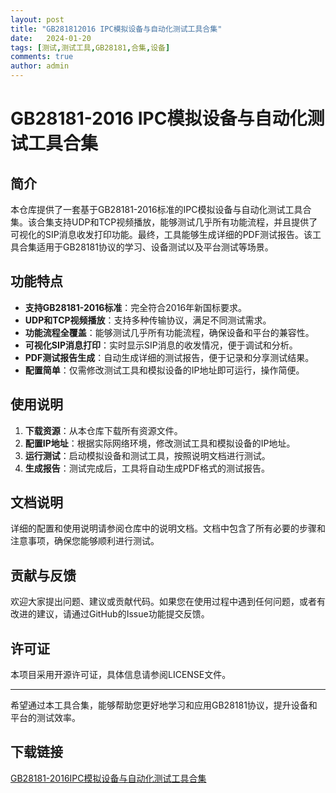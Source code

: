 ```yaml
---
layout: post
title: "GB281812016 IPC模拟设备与自动化测试工具合集"
date:   2024-01-20
tags: [测试,测试工具,GB28181,合集,设备]
comments: true
author: admin
---
```

# GB28181-2016 IPC模拟设备与自动化测试工具合集

## 简介
本仓库提供了一套基于GB28181-2016标准的IPC模拟设备与自动化测试工具合集。该合集支持UDP和TCP视频播放，能够测试几乎所有功能流程，并且提供了可视化的SIP消息收发打印功能。最终，工具能够生成详细的PDF测试报告。该工具合集适用于GB28181协议的学习、设备测试以及平台测试等场景。

## 功能特点
- **支持GB28181-2016标准**：完全符合2016年新国标要求。
- **UDP和TCP视频播放**：支持多种传输协议，满足不同测试需求。
- **功能流程全覆盖**：能够测试几乎所有功能流程，确保设备和平台的兼容性。
- **可视化SIP消息打印**：实时显示SIP消息的收发情况，便于调试和分析。
- **PDF测试报告生成**：自动生成详细的测试报告，便于记录和分享测试结果。
- **配置简单**：仅需修改测试工具和模拟设备的IP地址即可运行，操作简便。

## 使用说明
1. **下载资源**：从本仓库下载所有资源文件。
2. **配置IP地址**：根据实际网络环境，修改测试工具和模拟设备的IP地址。
3. **运行测试**：启动模拟设备和测试工具，按照说明文档进行测试。
4. **生成报告**：测试完成后，工具将自动生成PDF格式的测试报告。

## 文档说明
详细的配置和使用说明请参阅仓库中的说明文档。文档中包含了所有必要的步骤和注意事项，确保您能够顺利进行测试。

## 贡献与反馈
欢迎大家提出问题、建议或贡献代码。如果您在使用过程中遇到任何问题，或者有改进的建议，请通过GitHub的Issue功能提交反馈。

## 许可证
本项目采用开源许可证，具体信息请参阅LICENSE文件。

---

希望通过本工具合集，能够帮助您更好地学习和应用GB28181协议，提升设备和平台的测试效率。

## 下载链接

[GB28181-2016IPC模拟设备与自动化测试工具合集](https://pan.quark.cn/s/ef7ba8e59f59)